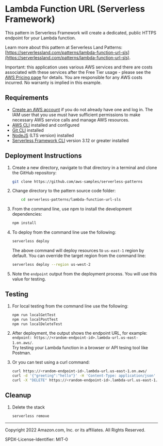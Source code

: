 # Lambda Function URL (Serverless Framework)

This pattern in Serverless Framework will create a dedicated, public HTTPS endpoint for your Lambda function.

Learn more about this pattern at Serverless Land Patterns: [https://serverlessland.com/patterns/lambda-function-url-sls](https://serverlessland.com/patterns/lambda-function-url-sls).

Important: this application uses various AWS services and there are costs associated with these services after the Free Tier usage - please see the [AWS Pricing page](https://aws.amazon.com/pricing/) for details. You are responsible for any AWS costs incurred. No warranty is implied in this example.

## Requirements

* [Create an AWS account](https://portal.aws.amazon.com/gp/aws/developer/registration/index.html) if you do not already have one and log in. The IAM user that you use must have sufficient permissions to make necessary AWS service calls and manage AWS resources.
* [AWS CLI](https://docs.aws.amazon.com/cli/latest/userguide/install-cliv2.html) installed and configured
* [Git CLI](https://git-scm.com/book/en/v2/Getting-Started-Installing-Git) installed
* [NodeJS](https://nodejs.org/en/download/) (LTS version) installed
* [Serverless Framework CLI](https://www.serverless.com/framework/docs/getting-started) version 3.12 or greater installed

## Deployment Instructions

1. Create a new directory, navigate to that directory in a terminal and clone the GitHub repository:

    ``` sh
    git clone https://github.com/aws-samples/serverless-patterns
    ```

1. Change directory to the pattern source code folder:

    ``` sh
        cd serverless-patterns/lambda-function-url-sls
    ```

1. From the command line, use npm to install the development dependencies:

    ``` sh
    npm install
    ```

1. To deploy from the command line use the following:

    ``` sh
    serverless deploy
    ```

    The above command will deploy resources to `us-east-1` region by default. You can override the target region from the command line:

    ``` sh
    serverless deploy --region us-west-2
    ```

1. Note the `endpoint` output from the deployment process. You will use this value for testing.

## Testing

1. For local testing from the command line use the following:

    ``` sh
    npm run localGetTest
    npm run localPostTest
    npm run localDeleteTest
    ```

1. After deployment, the output shows the endpoint URL, for example: `endpoint: https://<random-endpoint-id>.lambda-url.us-east-1.on.aws/`.  
Try testing your Lambda function in a browser or API tesing tool like Postman. 

1. Or you can test using a curl command:

    ``` sh
    curl https://<random-endpoint-id>.lambda-url.us-east-1.on.aws/
    curl -d '{"greeting":"hello"}' -H 'Content-Type: application/json' https://<random-endpoint-id>.lambda-url.us-east-1.on.aws/
    curl -X "DELETE" https://<random-endpoint-id>.lambda-url.us-east-1.on.aws/
    ```

## Cleanup

1. Delete the stack

    ```sh
    serverless remove
    ```

----
Copyright 2022 Amazon.com, Inc. or its affiliates. All Rights Reserved.

SPDX-License-Identifier: MIT-0